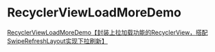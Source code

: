 # RecyclerViewLoadMoreDemo
[RecyclerViewLoadMoreDemo【封装上拉加载功能的RecyclerView，搭配SwipeRefreshLayout实现下拉刷新】](https://www.cnblogs.com/whycxb/p/9329660.html)

